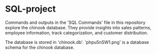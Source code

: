 # SQL-project
Commands and outputs in the 'SQL Commands' file in this repository explore the chinook database. They provide insights into sales patterns, employee information, track categorization, and customer distribution.

The database is stored in 'chinook.db'. 
'phpu5nSW1.png' is a database schema for the chinook database.
